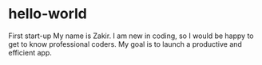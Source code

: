 # hello-world
First start-up
My name is Zakir. I am new in coding, so I would be happy to get to know professional coders. My goal is to launch a productive and efficient app.
